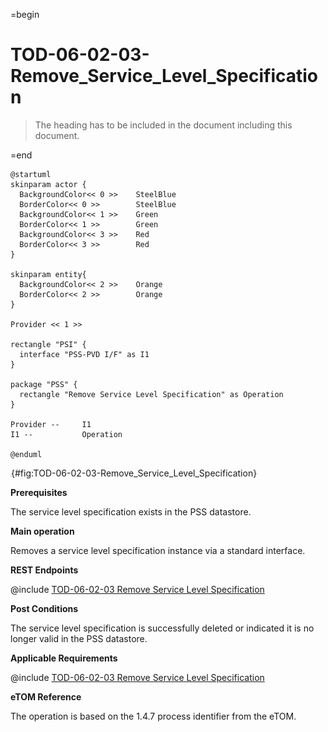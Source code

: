 =begin

# TOD-06-02-03-Remove_Service_Level_Specification

> The heading has to be included in the document including this document.

=end

```plantuml
@startuml
skinparam actor {
  BackgroundColor<< 0 >> 	SteelBlue
  BorderColor<< 0 >> 		SteelBlue
  BackgroundColor<< 1 >> 	Green
  BorderColor<< 1 >> 		Green
  BackgroundColor<< 3 >> 	Red
  BorderColor<< 3 >> 		Red
}

skinparam entity{
  BackgroundColor<< 2 >> 	Orange
  BorderColor<< 2 >> 		Orange
}

Provider << 1 >>

rectangle "PSI" {
  interface "PSS-PVD I/F" as I1
}

package "PSS" {
  rectangle "Remove Service Level Specification" as Operation
}

Provider --	    I1
I1 --           Operation

@enduml

```

![TOD-06-02-03: Remove Service Level Specification](../../common/pixel.png){#fig:TOD-06-02-03-Remove_Service_Level_Specification}

**Prerequisites**

The service level specification exists in the PSS datastore.

**Main operation**

Removes a service level specification instance via a standard interface.

**REST Endpoints**

@include [TOD-06-02-03 Remove Service Level Specification](endpoints/TOD-06-02-03-Remove_Service_Level_Specification-endpoints.md)

**Post Conditions**

The service level specification is successfully deleted or indicated it is no longer valid in the PSS datastore.

**Applicable Requirements**

@include [TOD-06-02-03 Remove Service Level Specification](requirements/TOD-06-02-03-Remove_Service_Level_Specification-requirements.md)

**eTOM Reference**

The operation is based on the 1.4.7 process identifier from the eTOM.
